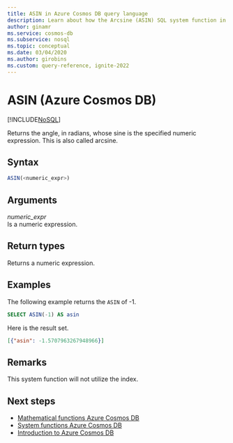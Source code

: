 ```yaml
---
title: ASIN in Azure Cosmos DB query language
description: Learn about how the Arcsine (ASIN) SQL system function in Azure Cosmos DB returns the angle, in radians, whose sine is the specified numeric expression
author: ginamr
ms.service: cosmos-db
ms.subservice: nosql
ms.topic: conceptual
ms.date: 03/04/2020
ms.author: girobins
ms.custom: query-reference, ignite-2022
---
```

# ASIN (Azure Cosmos DB)
[!INCLUDE[NoSQL](../../includes/appliesto-nosql.md)]

 Returns the angle, in radians, whose sine is the specified numeric expression. This is also called arcsine.  
  
## Syntax
  
```sql
ASIN(<numeric_expr>)  
```  
  
## Arguments
  
*numeric_expr*  
   Is a numeric expression.  
  
## Return types
  
  Returns a numeric expression.  
  
## Examples
  
  The following example returns the `ASIN` of -1.  
  
```sql
SELECT ASIN(-1) AS asin  
```  
  
 Here is the result set.  
  
```json
[{"asin": -1.5707963267948966}]  
```  

## Remarks

This system function will not utilize the index.

## Next steps

- [Mathematical functions Azure Cosmos DB](system-functions.yml)
- [System functions Azure Cosmos DB](system-functions.md)
- [Introduction to Azure Cosmos DB](../../introduction.md)
